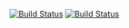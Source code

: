 [![Build Status](http://157.245.98.68:8080/buildStatus/icon?job=run-scripts-from-pipeline)](http://157.245.98.68:8080/job/run-scripts-from-pipeline/)
[![Build Status](http://157.245.98.68:8080/job/run-scripts-from-pipeline/badge/icon)](http://157.245.98.68:8080/job/run-scripts-from-pipeline/)

